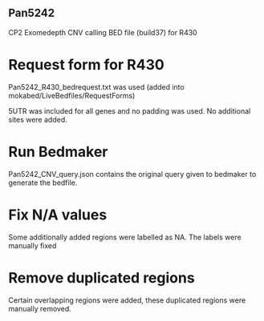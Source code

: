 ## Pan5242

CP2 Exomedepth CNV calling BED file (build37) for R430

# Request form for R430
Pan5242_R430_bedrequest.txt was used  (added into mokabed/LiveBedfiles/RequestForms)

5UTR was included for all genes and no padding was used. No additional sites were added. 

# Run Bedmaker
Pan5242_CNV_query.json contains the original query given to bedmaker to generate the bedfile.

# Fix N/A values
Some additionally added regions were labelled as NA. The labels were manually fixed

# Remove duplicated regions
Certain overlapping regions were added, these duplicated regions were manually removed.

